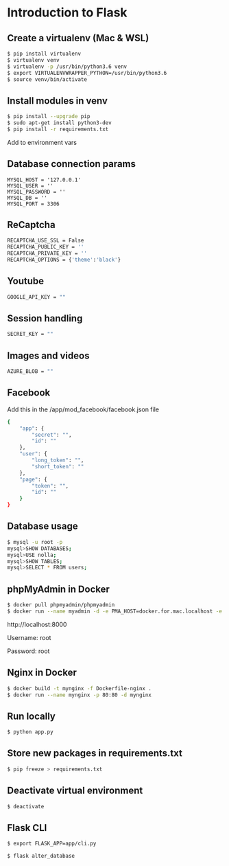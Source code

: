 # Introduction to Flask

## Create a virtualenv (Mac & WSL)
```bash
$ pip install virtualenv
$ virtualenv venv
$ virtualenv -p /usr/bin/python3.6 venv
$ export VIRTUALENVWRAPPER_PYTHON=/usr/bin/python3.6
$ source venv/bin/activate
```

## Install modules in venv
```bash
$ pip install --upgrade pip
$ sudo apt-get install python3-dev
$ pip install -r requirements.txt
```

Add to environment vars

## Database connection params
```text
MYSQL_HOST = '127.0.0.1'
MYSQL_USER = ''
MYSQL_PASSWORD = ''
MYSQL_DB = ''
MYSQL_PORT = 3306
```

## ReCaptcha
```bash
RECAPTCHA_USE_SSL = False
RECAPTCHA_PUBLIC_KEY = ''
RECAPTCHA_PRIVATE_KEY = ''
RECAPTCHA_OPTIONS = {'theme':'black'}
```

## Youtube
```bash
GOOGLE_API_KEY = ""
```

## Session handling
```bash
SECRET_KEY = ""
```

## Images and videos
```bash
AZURE_BLOB = ""
```

## Facebook
Add this in the /app/mod_facebook/facebook.json file
```bash
{
    "app": {
        "secret": "", 
        "id": ""
    }, 
    "user": {
        "long_token": "", 
        "short_token": ""
    }, 
    "page": {
        "token": "", 
        "id": ""
    }
}
```

## Database usage
```bash
$ mysql -u root -p
mysql>SHOW DATABASES;
mysql>USE nolla;
mysql>SHOW TABLES;
mysql>SELECT * FROM users;
```

## phpMyAdmin in Docker
```bash
$ docker pull phpmyadmin/phpmyadmin
$ docker run --name myadmin -d -e PMA_HOST=docker.for.mac.localhost -e PMA_PORT=3306 -p 8000:80 phpmyadmin/phpmyadmin
```

http://localhost:8000

Username: root

Password: root

## Nginx in Docker
```bash
$ docker build -t mynginx -f Dockerfile-nginx .
$ docker run --name mynginx -p 80:80 -d mynginx
```

## Run locally
```bash
$ python app.py
```

## Store new packages in requirements.txt
```bash
$ pip freeze > requirements.txt
```

## Deactivate virtual environment
```bash
$ deactivate
```


## Flask CLI
```bash
$ export FLASK_APP=app/cli.py
```
```bash
$ flask alter_database
```

